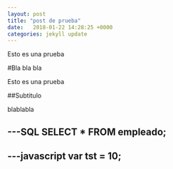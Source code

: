 ```yaml
---
layout: post
title: "post de prueba"
date:   2018-01-22 14:28:25 +0000
categories: jekyll update
---
```


Esto es una prueba

#Bla bla bla

Esto es una prueba

##Subtitulo

blablabla

---SQL
SELECT * FROM empleado;
---

---javascript
var tst = 10;
---
